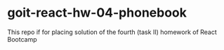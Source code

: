 # goit-react-hw-04-phonebook
This repo if for placing solution of the fourth (task II) homework of React Bootcamp
